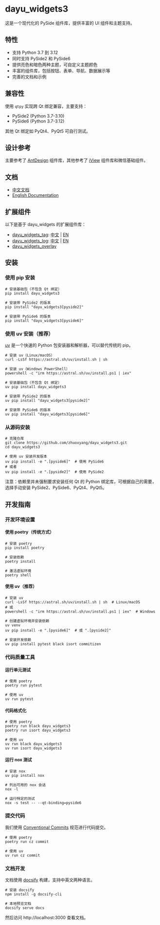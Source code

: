 # dayu_widgets3

这是一个现代化的 PySide 组件库，提供丰富的 UI 组件和主题支持。

## 特性

* 支持 Python 3.7 到 3.12
* 同时支持 PySide2 和 PySide6
* 提供亮色和暗色两种主题，可自定义主题颜色
* 丰富的组件库，包括按钮、表单、导航、数据展示等
* 完善的文档和示例

## 兼容性

使用 `qtpy` 实现跨 Qt 绑定兼容，主要支持：
* PySide2 (Python 3.7-3.10)
* PySide6 (Python 3.7-3.12)

其他 Qt 绑定如 PyQt4、PyQt5 可自行测试。

## 设计参考

主要参考了 [AntDesign](https://ant.design/) 组件库，其他参考了 [iView](https://www.iviewui.com/) 组件库和微信基础组件。

## 文档

* [中文文档](https://zhuoxyang.github.io/dayu_widgets3/#/zh-cn/)
* [English Documentation](https://zhuoxyang.github.io/dayu_widgets3/#/en-us/)

## 扩展组件

以下是基于 dayu_widgets 的扩展组件库：

* [dayu_widgets_tag](https://github.com/muyr/dayu_widgets_tag): [中文](https://muyr.github.io/dayu_widgets_tag/#/zh-cn/) | [EN](https://muyr.github.io/dayu_widgets_tag/#/)
* [dayu_widgets_log](https://github.com/muyr/dayu_widgets_log): [中文](https://muyr.github.io/dayu_widgets_log/#/zh-cn/) | [EN](https://muyr.github.io/dayu_widgets_log/#/)
* [dayu_widgets_overlay](https://github.com/FXTD-ODYSSEY/dayu_widgets_overlay)


## 安装

### 使用 pip 安装

```shell
# 安装基础包（不包含 Qt 绑定）
pip install dayu_widgets3

# 安装带 PySide2 的版本
pip install "dayu_widgets3[pyside2]"

# 安装带 PySide6 的版本
pip install "dayu_widgets3[pyside6]"
```

### 使用 uv 安装（推荐）

[uv](https://github.com/astral-sh/uv) 是一个快速的 Python 包安装器和解析器，可以替代传统的 pip。

```shell
# 安装 uv（Linux/macOS）
curl -LsSf https://astral.sh/uv/install.sh | sh

# 安装 uv（Windows PowerShell）
powershell -c "irm https://astral.sh/uv/install.ps1 | iex"

# 安装基础包（不包含 Qt 绑定）
uv pip install dayu_widgets3

# 安装带 PySide2 的版本
uv pip install "dayu_widgets3[pyside2]"

# 安装带 PySide6 的版本
uv pip install "dayu_widgets3[pyside6]"
```

### 从源码安装

```shell
# 克隆仓库
git clone https://github.com/zhuoxyang/dayu_widgets3.git
cd dayu_widgets3

# 使用 uv 安装开发版本
uv pip install -e ".[pyside6]"  # 使用 PySide6
# 或者
uv pip install -e ".[pyside2]"  # 使用 PySide2
```

注意：依赖里并未强制要求安装任何 Qt 的 Python 绑定库，可根据自己的需要，选择手动安装 PySide2、PySide6、PyQt4、PyQt5。

## 开发指南

### 开发环境设置

#### 使用 poetry（传统方式）

```shell
# 安装 poetry
pip install poetry

# 安装依赖
poetry install

# 激活虚拟环境
poetry shell
```

#### 使用 uv（推荐）

```shell
# 安装 uv
curl -LsSf https://astral.sh/uv/install.sh | sh  # Linux/macOS
# 或
powershell -c "irm https://astral.sh/uv/install.ps1 | iex"  # Windows

# 创建虚拟环境并安装依赖
uv venv
uv pip install -e ".[pyside6]"  # 或 ".[pyside2]"

# 安装开发依赖
uv pip install pytest black isort commitizen
```

### 代码质量工具

#### 运行单元测试

```shell
# 使用 poetry
poetry run pytest

# 使用 uv
uv run pytest
```

#### 代码格式化

```shell
# 使用 poetry
poetry run black dayu_widgets3
poetry run isort dayu_widgets3

# 使用 uv
uv run black dayu_widgets3
uv run isort dayu_widgets3
```

#### 运行 nox 测试

```shell
# 安装 nox
uv pip install nox

# 列出可用的 nox 会话
nox -l

# 运行特定的测试
nox -s test -- --qt-binding=pyside6
```

### 提交代码

我们使用 [Conventional Commits](https://www.conventionalcommits.org/) 规范进行代码提交。

```shell
# 使用 poetry
poetry run cz commit

# 使用 uv
uv run cz commit
```

### 文档开发

文档使用 [docsify](https://docsify.js.org/) 构建，支持中英文两种语言。

```shell
# 安装 docsify
npm install -g docsify-cli

# 本地预览文档
docsify serve docs
```

然后访问 http://localhost:3000 查看文档。
